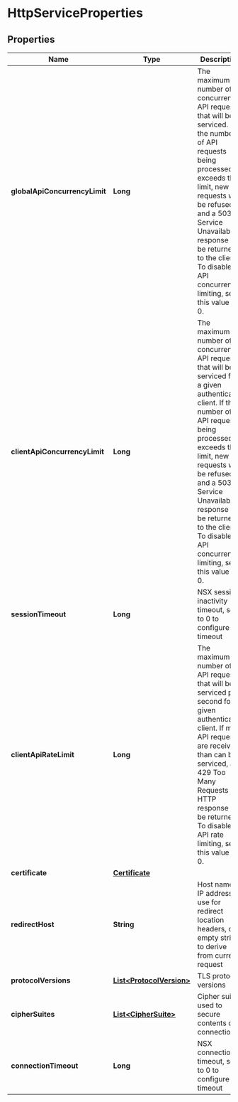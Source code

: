 # HttpServiceProperties

## Properties
Name | Type | Description | Notes
------------ | ------------- | ------------- | -------------
**globalApiConcurrencyLimit** | **Long** | The maximum number of concurrent API requests that will be serviced. If the number of API requests being processed exceeds this limit, new API requests will be refused and a 503 Service Unavailable response will be returned to the client.  To disable API concurrency limiting, set this value to 0. |  [optional]
**clientApiConcurrencyLimit** | **Long** | The maximum number of concurrent API requests that will be serviced for a given authenticated client.  If the number of API requests being processed exceeds this limit, new API requests will be refused and a 503 Service Unavailable response will be returned to the client. To disable API concurrency limiting, set this value to 0. |  [optional]
**sessionTimeout** | **Long** | NSX session inactivity timeout, set to 0 to configure no timeout |  [optional]
**clientApiRateLimit** | **Long** | The maximum number of API requests that will be serviced per second for a given authenticated client.  If more API requests are received than can be serviced, a 429 Too Many Requests HTTP response will be returned. To disable API rate limiting, set this value to 0. |  [optional]
**certificate** | [**Certificate**](Certificate.md) |  |  [optional]
**redirectHost** | **String** | Host name or IP address to use for redirect location headers, or empty string to derive from current request |  [optional]
**protocolVersions** | [**List&lt;ProtocolVersion&gt;**](ProtocolVersion.md) | TLS protocol versions |  [optional]
**cipherSuites** | [**List&lt;CipherSuite&gt;**](CipherSuite.md) | Cipher suites used to secure contents of connection |  [optional]
**connectionTimeout** | **Long** | NSX connection timeout, set to 0 to configure no timeout |  [optional]
